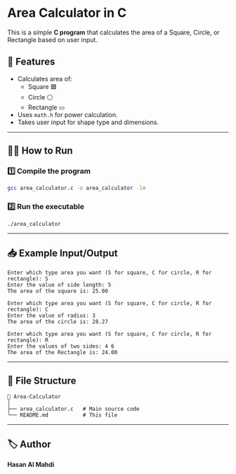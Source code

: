 # Area Calculator in C

This is a simple **C program** that calculates the area of a Square, Circle, or Rectangle based on user input.

## 🧮 Features
- Calculates area of:
  - Square 🟦
  - Circle ⚪
  - Rectangle ▭
- Uses `math.h` for power calculation.
- Takes user input for shape type and dimensions.

---

## 🧑‍💻 How to Run

### 1️⃣ Compile the program
```bash
gcc area_calculator.c -o area_calculator -lm
```

### 2️⃣ Run the executable
```bash
./area_calculator
```

---

## 📥 Example Input/Output

```
Enter which type area you want (S for square, C for circle, R for rectangle): S
Enter the value of side length: 5
The area of the square is: 25.00
```

```
Enter which type area you want (S for square, C for circle, R for rectangle): C
Enter the value of radius: 3
The area of the circle is: 28.27
```

```
Enter which type area you want (S for square, C for circle, R for rectangle): R
Enter the values of two sides: 4 6
The area of the Rectangle is: 24.00
```

---

## 📂 File Structure

```
📁 Area-Calculator
│
├── area_calculator.c   # Main source code
└── README.md           # This file
```

---

## 🏷️ Author
**Hasan Al Mahdi**
